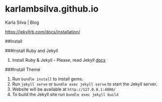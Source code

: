 # karlambsilva.github.io
Karla Silva | Blog



https://jekyllrb.com/docs/installation/

##Install

###Install Ruby and Jekyll
1. Install Ruby & Jekyll - Please, read Jekyll [docs](https://jekyllrb.com/docs/installation/)

###Install Theme
1. Run `bundle install` to install gems.
1. Run `jekyll serve` or `bundle exec jekyll serve` to start the Jekyll server.
2. Website will be available at `http://127.0.0.1:4000/`
1. To build the Jekyll site run `bundle exec jekyll build`